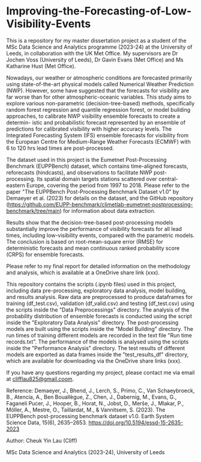 # Improving-the-Forecasting-of-Low-Visibility-Events
This is a repository for my master dissertation project as a student of the MSc Data Science and Analytics programme (2023-24) at the University of Leeds, in collaboration with the UK Met Office. My supervisors are Dr Jochen Voss (University of Leeds), Dr Gavin Evans (Met Office) and Ms Katharine Hust (Met Office).

Nowadays, our weather or atmospheric conditions are forecasted primarily using state-of-the-art physical models called Numerical Weather Prediction (NWP). However, some have suggested that the forecasts for visibility are far worse than for other atmospheric-oceanic variables. This study aims to explore various non-parametric (decision-tree-based) methods, specifically random forest regression and quantile regression forest, or model building approaches, to calibrate NWP visibility ensemble forecasts to create a determin- istic and probabilistic forecast represented by an ensemble of predictions for calibrated visibility with higher accuracy levels. The Integrated Forecasting System (IFS) ensemble forecasts for visibility from the European Centre for Medium-Range Weather Forecasts (ECMWF) with 6 to 120 hrs lead times are post-processed.

The dataset used in this project is the Eumetnet Post-Processing Benchmark (EUPPBench) dataset, which contains time-aligned forecasts, reforecasts (hindcasts), and observations to facilitate NWP post-processing. Its spatial domain targets stations scattered over central-eastern Europe, covering the period from 1997 to 2018. Please refer to the paper "The EUPPBench Post-Processing Benchmark Dataset v1.0" by Demaeyer et al. (2023) for details on the dataset, and the GitHub repository (https://github.com/EUPP-benchmark/climetlab-eumetnet-postprocessing-benchmark/tree/main) for information about data extraction. 

Results show that the decision-tree-based post-processing models substantially improve the performance of visibility forecasts for all lead times, including low-visibility events, compared with the parametric models. The conclusion is based on root-mean-square error (RMSE) for deterministic forecasts and mean continuous ranked probability score (CRPS) for ensemble forecasts.

Please refer to my final report for detailed information on the methodology and analysis, which is available at a OneDrive share link (xxx).

This repository contains the scripts (.ipynb files) used in this project, including data pre-processing, exploratory data analysis, model building, and results analysis. Raw data are preprocessed to produce dataframes for training (df_test.csv), validation (df_valid.csv) and testing (df_test.csv) using the scripts inside the "Data Preprocessings" directory. The analysis of the probability distribution of ensemble forecasts is conducted using the script inside the "Exploratory Data Analysis" directory. The post-processing models are built using the scripts inside the "Model Building" directory. The run times of training different models are recorded in the text file "Run time records.txt". The performance of the models is analysed using the scripts inside the "Performance Analysis" directory. The test results of different models are exported as data frames inside the "test_results_df" directory, which are available for downloading via the OneDrive share links (xxx). 

If you have any questions regarding my project, please contact me via email at clifflau825@gmail.coom.

Reference:
Demaeyer, J., Bhend, J., Lerch, S., Primo, C., Van Schaeybroeck, B., Atencia, A., Ben Bouallègue, Z., Chen, J., Dabernig, M., Evans, G., Faganeli Pucer, J., Hooper, B., Horat, N., Jobst, D., Merše, J., Mlakar, P., Möller, A., Mestre, O., Taillardat, M., & Vannitsem, S. (2023). The EUPPBench post-processing benchmark dataset v1.0. Earth System Science Data, 15(6), 2635–2653. https://doi.org/10.5194/essd-15-2635-2023

Author: Cheuk Yin Lau (Cliff)

MSc Data Science and Analytics (2023-24), University of Leeds
